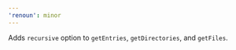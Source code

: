 ```yaml
---
'renoun': minor
---
```


Adds `recursive` option to `getEntries`, `getDirectories`, and `getFiles`.
